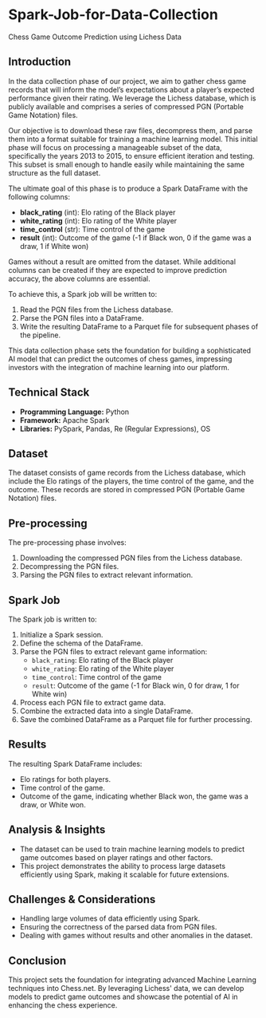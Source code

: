 # Spark-Job-for-Data-Collection
Chess Game Outcome Prediction using Lichess Data

## Introduction
In the data collection phase of our project, we aim to gather chess game records that will inform the model’s expectations about a player’s expected performance given their rating. We leverage the Lichess database, which is publicly available and comprises a series of compressed PGN (Portable Game Notation) files.

Our objective is to download these raw files, decompress them, and parse them into a format suitable for training a machine learning model. This initial phase will focus on processing a manageable subset of the data, specifically the years 2013 to 2015, to ensure efficient iteration and testing. This subset is small enough to handle easily while maintaining the same structure as the full dataset.

The ultimate goal of this phase is to produce a Spark DataFrame with the following columns:

- **black_rating** (int): Elo rating of the Black player
- **white_rating** (int): Elo rating of the White player
- **time_control** (str): Time control of the game
- **result** (int): Outcome of the game (-1 if Black won, 0 if the game was a draw, 1 if White won)

Games without a result are omitted from the dataset. While additional columns can be created if they are expected to improve prediction accuracy, the above columns are essential.

To achieve this, a Spark job will be written to:
1. Read the PGN files from the Lichess database.
2. Parse the PGN files into a DataFrame.
3. Write the resulting DataFrame to a Parquet file for subsequent phases of the pipeline.

This data collection phase sets the foundation for building a sophisticated AI model that can predict the outcomes of chess games, impressing investors with the integration of machine learning into our platform.

## Technical Stack
- **Programming Language:** Python
- **Framework:** Apache Spark
- **Libraries:** PySpark, Pandas, Re (Regular Expressions), OS

## Dataset
The dataset consists of game records from the Lichess database, which include the Elo ratings of the players, the time control of the game, and the outcome. These records are stored in compressed PGN (Portable Game Notation) files.

## Pre-processing
The pre-processing phase involves:
1. Downloading the compressed PGN files from the Lichess database.
2. Decompressing the PGN files.
3. Parsing the PGN files to extract relevant information.

## Spark Job
The Spark job is written to:
1. Initialize a Spark session.
2. Define the schema of the DataFrame.
3. Parse the PGN files to extract relevant game information:
   - `black_rating`: Elo rating of the Black player
   - `white_rating`: Elo rating of the White player
   - `time_control`: Time control of the game
   - `result`: Outcome of the game (-1 for Black win, 0 for draw, 1 for White win)
4. Process each PGN file to extract game data.
5. Combine the extracted data into a single DataFrame.
6. Save the combined DataFrame as a Parquet file for further processing.

## Results
The resulting Spark DataFrame includes:
- Elo ratings for both players.
- Time control of the game.
- Outcome of the game, indicating whether Black won, the game was a draw, or White won.

## Analysis & Insights
- The dataset can be used to train machine learning models to predict game outcomes based on player ratings and other factors.
- This project demonstrates the ability to process large datasets efficiently using Spark, making it scalable for future extensions.

## Challenges & Considerations
- Handling large volumes of data efficiently using Spark.
- Ensuring the correctness of the parsed data from PGN files.
- Dealing with games without results and other anomalies in the dataset.

## Conclusion
This project sets the foundation for integrating advanced Machine Learning techniques into Chess.net. By leveraging Lichess' data, we can develop models to predict game outcomes and showcase the potential of AI in enhancing the chess experience.
